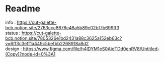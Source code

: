# Readme

info : https://cut-galette-bcb.notion.site/2763ccc8676c48a5b89e02bf7b699ff3
<br>
status : https://cut-galette-bcb.notion.site/7805326e1bd2431a88c3625a152eb63c?v=6ff3c3eff1a449c5befbb2268918a8d2
<br>
design : https://www.figma.com/file/h4lDYM1eS0AidTDd0enRV8/Untitled-(Copy)?node-id=0%3A1
